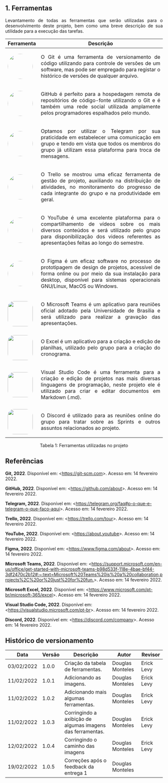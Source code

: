 ## 1. Ferramentas

<p style="text-align: justify">
Levantamento de todas as ferramentas que serão utilizadas para o desenvolvimento deste projeto, bem como uma breve descrição de sua utilidade para a execução das tarefas.
</p>

| Ferramenta | Descrição |
|-|-|
|<img style="width: 80px; border-radius: 40px" src="../../assets/git.png">| <p style="text-align: justify"> O Git é uma ferramenta de versionamento de código utilizando para controle de versões de um software, mas pode ser empregado para registar o histórico de versões de qualquer arquivo.</p>|
|<img style="width: 80px; border-radius: 40px" src="../../assets/github.jpg">| <p style="text-align: justify">GitHub é perfeito para a hospedagem remota de repositórios de código-fonte utilizando o Git e é também uma rede social utilizada amplamente pelos programadores espalhados pelo mundo. 
|<img style="width: 80px; border-radius: 40px" src="../../assets/telegram.png">| <p style="text-align: justify">Optamos por utilizar o Telegram por sua praticidade em estabelecer uma comunicação em grupo e tendo em vista que todos os membros do grupo já utilizam essa plataforma para troca de mensagens.</p>|
|<img style="width: 80px; border-radius: 40px" src="../../assets/trello.png">| <p style="text-align: justify">O Trello se mostrou uma eficaz ferramenta de gestão de projeto, auxiliando na distribuição de atividades, no monitoramento do progresso de cada integrante do grupo e na produtividade em geral.</p>|
|<img style="width: 80px; border-radius: 40px" src="../../assets/youtube.jpeg">| <p style="text-align: justify">O YouTube é uma excelente plataforma para o compartilhamento de vídeos sobre os mais diversos conteúdos e será utilizado pelo grupo para disponibilização dos videos referentes as apresentações feitas ao longo do semestre.</p>|
|<img style="width: 80px; border-radius: 40px" src="../../assets/figma.png">| <p style="text-align: justify">O Figma é um eficaz software no processo de prototipagem de design de projetos, acessível de forma online ou por meio da sua instalação para desktop, disponível para sistemas operacionais GNU/Linux, MacOS ou Windows.</p>|
|<img style="width: 80px; border-radius: 20px" src="../../assets/ms-teams.png">| <p style="text-align: justify">O Microsoft Teams é um aplicativo para reuniões oficial adotado pela Universidade de Brasília e será utilizado para realizar a gravação das apresentações.</p>|
|<img style="width: 80px; border-radius: 20px" src="../../assets/excel.jpg">| <p style="text-align: justify">O Excel é um aplicativo para a criação e edição de planilhas, utilizado pelo grupo para a criação do cronograma.</p>|
|<img style="width: 80px; border-radius: 20px" src="../../assets/vscode.jpg">| <p style="text-align: justify">Visual Studio Code é uma ferramenta para a criação e edição de projetos nas mais diversas linguagens de programação, neste projeto ele é utilizado para criar e editar documentos em Markdown (.md).</p>|
|<img style="width: 80px; border-radius: 20px" src="../../assets/discord.png">| <p style="text-align: justify">O Discord é utilizado para as reuniões online do grupo para tratar sobre as Sprints e outros assuntos relacionados ao projeto.</p>|

<center>
  Tabela 1: Ferramentas utilizadas no projeto
</center>

## Referências

**Git, 2022**. Disponível em: <<https://git-scm.com>>. Acesso em: 14 fevereiro 2022.

**GitHub, 2022**. Disponível em: <<https://github.com/about>>. Acesso em: 14 fevereiro 2022.

**Telegram, 2022**. Disponível em: <<https://telegram.org/faq#p-o-que-e-telegram-o-que-faco-aqui>>. Acesso em: 14 fevereiro 2022.

**Trello, 2022**. Disponível em: <<https://trello.com/tour>>. Acesso em: 14 fevereiro 2022.

**YouTube, 2022**. Disponível em: <<https://about.youtube>>. Acesso em: 14 fevereiro 2022.

**Figma, 2022**. Disponível em: <<https://www.figma.com/about>>. Acesso em: 14 fevereiro 2022.

**Microsoft Teams, 2022**. Disponível em: <<https://support.microsoft.com/en-us/office/get-started-with-microsoft-teams-b98d533f-118e-4bae-bf44-3df2470c2b12#:~:text=Microsoft%20Teams%20is%20a%20collaboration,projects%2C%20or%20just%20for%20fun.>>. Acesso em: 14 fevereiro 2022.

**Microsoft Excel, 2022**. Disponível em: <<https://www.microsoft.com/pt-br/microsoft-365/excel>>. Acesso em: 14 fevereiro 2022.

**Visual Studio Code, 2022**. Disponível em: <<https://visualstudio.microsoft.com/pt-br>>. Acesso em: 14 fevereiro 2022.

**Discord, 2022**. Disponível em: <<https://discord.com/company>>. Acesso em: 14 fevereiro 2022.

## Histórico de versionamento

|Data|Versão|Descrição|Autor|Revisor
|-|-|-|-|-|
|03/02/2022|1.0.0|Criação da tabela de ferramentas.| Douglas Monteles | Erick Levy |
|11/02/2022|1.0.1|Adicionando as imagens.| Douglas Monteles | Erick Levy |
|11/02/2022|1.0.2|Adicionando mais algumas ferramentas.| Douglas Monteles| Erick Levy |
|11/02/2022|1.0.3|Corringindo a axibição de algumas imagens das ferramentas.| Douglas Monteles | Erick Levy |
|12/02/2022|1.0.4|Corringindo o caminho das imagens| Douglas Monteles | Erick Levy |
|19/02/2022|1.0.5|Correções após o feedback da entrega 1| Douglas Monteles |  |
